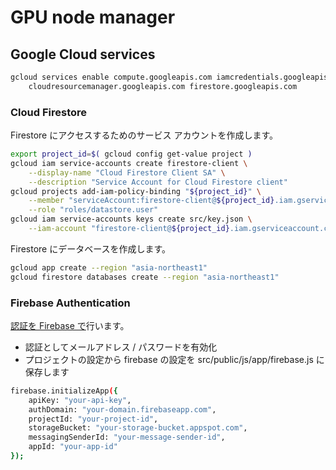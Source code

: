 # GPU node manager

## Google Cloud services

```sh
gcloud services enable compute.googleapis.com iamcredentials.googleapis.com \
    cloudresourcemanager.googleapis.com firestore.googleapis.com
```

### Cloud Firestore

Firestore にアクセスするためのサービス アカウントを作成します。

```sh
export project_id=$( gcloud config get-value project )
gcloud iam service-accounts create firestore-client \
    --display-name "Cloud Firestore Client SA" \
    --description "Service Account for Cloud Firestore client"
gcloud projects add-iam-policy-binding "${project_id}" \
    --member "serviceAccount:firestore-client@${project_id}.iam.gserviceaccount.com" \
    --role "roles/datastore.user"
gcloud iam service-accounts keys create src/key.json \
    --iam-account "firestore-client@${project_id}.iam.gserviceaccount.com"
```

Firestore にデータベースを作成します。

```sh
gcloud app create --region "asia-northeast1"
gcloud firestore databases create --region "asia-northeast1"
```

### Firebase Authentication

[認証を Firebase で](https://firebase.google.com/docs/auth)行います。

- 認証としてメールアドレス / パスワードを有効化
- プロジェクトの設定から firebase の設定を src/public/js/app/firebase.js に保存します

```sh
firebase.initializeApp({
    apiKey: "your-api-key",
    authDomain: "your-domain.firebaseapp.com",
    projectId: "your-project-id",
    storageBucket: "your-storage-bucket.appspot.com",
    messagingSenderId: "your-message-sender-id",
    appId: "your-app-id"
});
```
